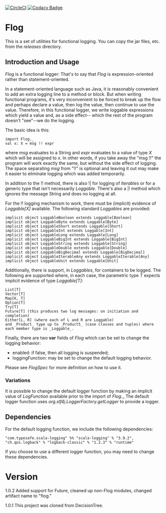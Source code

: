 [![CircleCI](https://circleci.com/gh/rchillyard/Flog.svg?style=svg)](https://circleci.com/gh/rchillyard/Flog)
[![Codacy Badge](https://app.codacy.com/project/badge/Grade/aa3d2f49a67f4ce58b702f4403092290)](https://www.codacy.com/gh/rchillyard/Flog/dashboard?utm_source=github.com&amp;utm_medium=referral&amp;utm_content=rchillyard/Flog&amp;utm_campaign=Badge_Grade)

# Flog
This is a set of utilities for functional logging.
You can copy the jar files, etc. from the _releases_ directory.

## Introduction and Usage
_Flog_ is a functional logger:
That's to say that _Flog_ is expression-oriented rather than statement-oriented.

In a statement-oriented language such as Java, it is reasonably convenient to add an extra logging line to a method or
block.
But when writing functional programs, it's very inconvenient to be forced to break up the flow and perhaps declare
a value, then log the value, then continue to use the value.
Therefore, in this functional logger, we write loggable expressions which yield a value and, as a side effect--
which the rest of the program doesn't "see"--we do the logging.

The basic idea is this:

    import Flog._
    val x: X = msg !! expr

where _msg_ evaluates to a String and _expr_ evaluates to a value of type _X_ which will be assigned to _x_.
In other words, if you take away the "msg !!" the program will work exactly the same, but without the side effect of
logging.
The space separating _msg_ from "!!" is optional and leaving it out may make it easier to eliminate logging which
was added temporarily.

In addition to the !! method,
there is also !| for logging of _Iterables_ or for a generic type that
isn't necessarily _Loggable_.
There's also a |! method which ignores the message String and does no logging at all.

For the !! logging mechanism to work, there must be (implicit) evidence of _Loggable[X]_ available.
The following standard _Loggables_ are provided:

    implicit object LoggableBoolean extends Loggable[Boolean]
    implicit object LoggableByte extends Loggable[Byte]
    implicit object LoggableShort extends Loggable[Short]
    implicit object LoggableInt extends Loggable[Int]
    implicit object LoggableLong extends Loggable[Long]
    implicit object LoggableBigInt extends Loggable[BigInt]
    implicit object LoggableString extends Loggable[String]
    implicit object LoggableDouble extends Loggable[Double]
    implicit object LoggableBigDecimal extends Loggable[BigDecimal]
    implicit object LoggableIterableAny extends LoggableIterable[Any]
    implicit object LoggableUnit extends Loggable[Unit]

Additionally, there is support, in _Loggables_, for containers to be logged.
The following are supported where, in each case, the parametric type _T_ expects implicit evidence of type _Loggable[T]_:

    List[T]
    Vector[T]
    Map[K, T]
    Option[T]
    Try[T]
    Future[T] (this produces two log messages: on initiation and completion)
    Either[L, R] (where each of L and R are Loggable)
    and _Product_ type up to _Product5_ (case classes and tuples) where each member type is _Loggable_.

Finally, there are two **var** fields of _Flog_ which can be set to change
the logging behavior:
* enabled: if false, then all logging is suspended;
* loggingFunction: may be set to change the default logging behavior.

Please see _FlogSpec_ for more definition on how to use it.

### Variations
It is possible to change the default logger function by making an implicit value of _LogFunction_ available
prior to the import of _Flog.__
The default logger function uses _org.slf4j.LoggerFactory.getLogger_ to provide a logger.

## Dependencies
For the default logging function, we include the following dependencies:

    "com.typesafe.scala-logging" %% "scala-logging" % "3.9.2",
    "ch.qos.logback" % "logback-classic" % "1.2.3" % "runtime"

If you choose to use a different logger function, you may need to change these dependencies.

# Version
1.0.2 Added support for Future, cleaned up non-Flog modules, changed
artifact name to "flog."

1.0.1 This project was cloned from DecisionTree.
